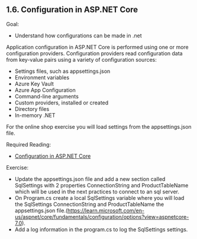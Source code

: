 ## 1.6. Configuration in ASP.NET Core
Goal: 
- Understand how configurations can be made in .net

Application configuration in ASP.NET Core is performed using one or more configuration providers. Configuration providers read configuration data from key-value pairs using a variety of configuration sources:
- Settings files, such as appsettings.json
- Environment variables
- Azure Key Vault
- Azure App Configuration
- Command-line arguments
- Custom providers, installed or created
- Directory files
- In-memory .NET 

For the online shop exercise you will load settings from the appsettings.json file.

Required Reading: 
- [Configuration in ASP.NET Core](https://learn.microsoft.com/en-us/aspnet/core/fundamentals/configuration/?view=aspnetcore-7.0)

Exercise:
- Update the appsettings.json file and add a new section called SqlSettings with 2 properties ConnectionString and ProductTableName which will be used in the next practices to connect to an sql server.
- On Program.cs create a local SqlSettings variable where you will load the SqlSettings ConnectionString and ProductTableName the appsettings.json file.(https://learn.microsoft.com/en-us/aspnet/core/fundamentals/configuration/options?view=aspnetcore-7.0).
- Add a log information in the program.cs to log the SqlSettings settings.
